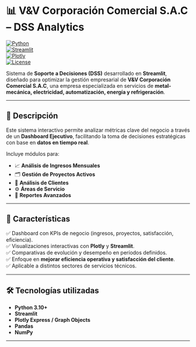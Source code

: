 # 📊 V&V Corporación Comercial S.A.C – DSS Analytics  

[![Python](https://img.shields.io/badge/Python-3.10+-blue?logo=python&logoColor=white)](https://www.python.org/)  
[![Streamlit](https://img.shields.io/badge/Streamlit-App-red?logo=streamlit)](https://streamlit.io/)  
[![Plotly](https://img.shields.io/badge/Plotly-Visualizations-orange?logo=plotly)](https://plotly.com/)  
[![License](https://img.shields.io/badge/License-MIT-green.svg)](LICENSE)  

Sistema de **Soporte a Decisiones (DSS)** desarrollado en **Streamlit**, diseñado para optimizar la gestión empresarial de **V&V Corporación Comercial S.A.C**, una empresa especializada en servicios de **metal-mecánica, electricidad, automatización, energía y refrigeración**.  

---

## 🚀 Descripción  

Este sistema interactivo permite analizar métricas clave del negocio a través de un **Dashboard Ejecutivo**, facilitando la toma de decisiones estratégicas con base en **datos en tiempo real**.  

Incluye módulos para:  
- 📈 **Análisis de Ingresos Mensuales**  
- 🗂️ **Gestión de Proyectos Activos**  
- 👥 **Análisis de Clientes**  
- ⚙️ **Áreas de Servicio**  
- 📑 **Reportes Avanzados**  

---

## 🎯 Características  

✅ Dashboard con KPIs de negocio (ingresos, proyectos, satisfacción, eficiencia).  
✅ Visualizaciones interactivas con **Plotly** y **Streamlit**.  
✅ Comparativas de evolución y desempeño en períodos definidos.  
✅ Enfoque en **mejorar eficiencia operativa y satisfacción del cliente**.  
✅ Aplicable a distintos sectores de servicios técnicos.  

---

## 🛠️ Tecnologías utilizadas  

- **Python 3.10+**  
- **Streamlit**  
- **Plotly Express / Graph Objects**  
- **Pandas**  
- **NumPy**  

---

